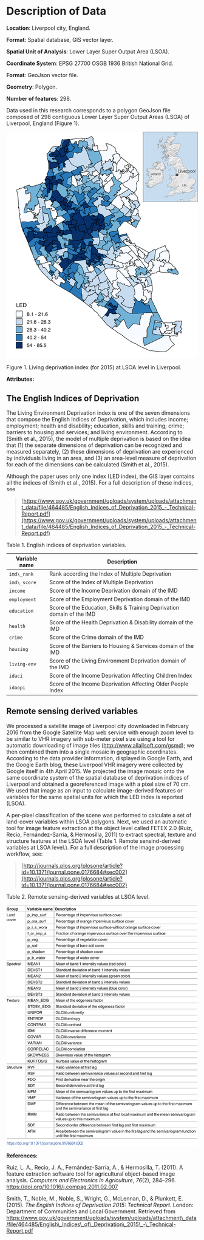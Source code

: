 # Description of Data

**Location**: Liverpool city, England.

**Format**: Spatial database, GIS vector layer.

**Spatial Unit of Analysis**: Lower Layer Super Output Area (LSOA).

**Coordinate System**: EPSG 27700 OSGB 1936 British National Grid.

**Format**: GeoJson vector file.

**Geometry**: Polygon.

**Number of features**: 298.

Data used in this research corresponds to a polygon GeoJson file
composed of 298 contiguous Lower Layer Super Output Areas (LSOA) of
Liverpool, England (Figure 1).

![](fig1.png)

<span id="_Ref355359566" class="anchor"></span>Figure 1. Living
deprivation index (for 2015) at LSOA level in Liverpool.

**Attributes:**

## The English Indices of Deprivation

The Living Environment Deprivation index is one of the seven dimensions
that compose the English Indices of Deprivation, which includes income;
employment; health and disability; education, skills and training;
crime; barriers to housing and services; and living environment.
According to (Smith et al., 2015), the model of multiple deprivation is
based on the idea that (1) the separate dimensions of deprivation can be
recognized and measured separately, (2) these dimensions of deprivation
are experienced by individuals living in an area, and (3) an area-level
measure of deprivation for each of the dimensions can be calculated
(Smith et al., 2015).

Although the paper uses only one index (LED index), the GIS layer
contains all the indices of (Smith et al., 2015). For a full description
of these indices, see

> [https://www.gov.uk/government/uploads/system/uploads/attachment_data/file/464485/English_Indices_of_Deprivation_2015_-_Technical-Report.pdf](https://www.gov.uk/government/uploads/system/uploads/attachment_data/file/464485/English_Indices_of_Deprivation_2015_-_Technical-Report.pdf)

Table 1. English indices of deprivation variables.

  **Variable name** | **Description**
  ----------------- | -------------------------------------------------------------------------
  `imd\_rank`       | Rank according the Index of Multiple Deprivation
  `imd\_score`      | Score of the Index of Multiple Deprivation
  `income`          | Score of the Income Deprivation domain of the IMD
  `employment`      | Score of the Employment Deprivation domain of the IMD
  `education`       | Score of the Education, Skills & Training Deprivation domain of the IMD
  `health`          | Score of the Health Deprivation & Disability domain of the IMD
  `crime`           | Score of the Crime domain of the IMD
  `housing`         | Score of the Barriers to Housing & Services domain of the IMD
  `living-env`      | Score of the Living Environment Deprivation domain of the IMD
  `idaci`           | Score of the Income Deprivation Affecting Children Index
  `idaopi`          | Score of the Income Deprivation Affecting Older People Index

## Remote sensing derived variables

We processed a satellite image of Liverpool city downloaded in February
2016 from the Google Satellite Map web service with enough zoom level to
be similar to VHR imagery with sub-meter pixel size using a tool for
automatic downloading of image tiles (<http://www.allallsoft.com/gsmd>);
we then combined them into a single mosaic in geographic coordinates.
According to the data provider information, displayed in Google Earth,
and the Google Earth blog, these Liverpool VHR imagery were collected by
Google itself in 4th April 2015. We projected the image mosaic onto the
same coordinate system of the spatial database of deprivation indices of
Liverpool and obtained a georeferenced image with a pixel size of 70 cm.
We used that image as an input to calculate image-derived features or
variables for the same spatial units for which the LED index is reported
(LSOA).

A per-pixel classification of the scene was performed to calculate a set
of land-cover variables within LSOA polygons. Next, we used an automatic
tool for image feature extraction at the object level called FETEX 2.0
(Ruiz, Recio, Fernández-Sarría, & Hermosilla, 2011) to extract spectral,
texture and structure features at the LSOA level (Table 1. Remote
sensind-derived variables at LSOA level.). For a full description of the
image processing workflow, see:

> [http://journals.plos.org/plosone/article?id=10.1371/journal.pone.0176684#sec002](http://journals.plos.org/plosone/article?id=10.1371/journal.pone.0176684#sec002)

Table 2. Remote sensing-derived variables at LSOA level.

![](table2.png)

**References:**

Ruiz, L. A., Recio, J. A., Fernández-Sarría, A., & Hermosilla, T.
(2011). A feature extraction software tool for agricultural object-based
image analysis. *Computers and Electronics in Agriculture*, *76*(2),
284–296. https://doi.org/10.1016/j.compag.2011.02.007

Smith, T., Noble, M., Noble, S., Wright, G., McLennan, D., & Plunkett,
E. (2015). *The English Indices of Deprivation 2015: Technical Report*.
London: Department of Communities and Local Government. Retrieved from
https://www.gov.uk/government/uploads/system/uploads/attachment\_data/file/464485/English\_Indices\_of\_Deprivation\_2015\_-\_Technical-Report.pdf
